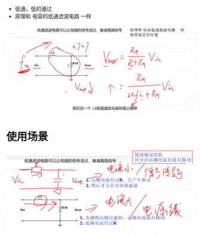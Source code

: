 - 低通，低的通过
- 原理和 电容的低通滤波电路 一样

![](../photo/Pasted%20image%2020250804185606.png)

# 使用场景
![](../photo/Pasted%20image%2020250805095922.png)
